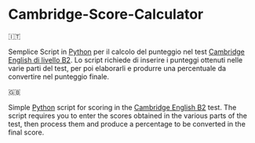 # Cambridge-Score-Calculator

🇮🇹

Semplice Script in <a href='https://www.python.org/' target='_blank'>Python</a> per il calcolo del punteggio nel test <a href='https://www.cambridgeenglish.org/exams-and-tests/first/' target='_blank'>Cambridge English di livello B2</a>. Lo script richiede di inserire i punteggi ottenuti nelle varie parti del test, per poi elaborarli e produrre una percentuale da convertire nel punteggio finale.

🇬🇧

Simple <a href='https://www.python.org/' target='_blank'>Python</a> script for scoring in the <a href='https://www.cambridgeenglish.org/exams-and-tests/first/' target='_blank'>Cambridge English B2</a> test. The script requires you to enter the scores obtained in the various parts of the test, then process them and produce a percentage to be converted in the final score.
